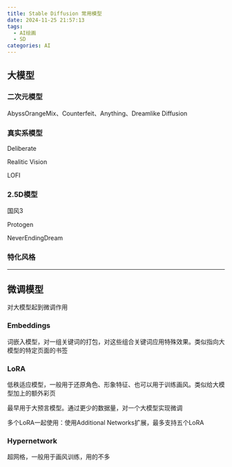 ```yaml
---
title: Stable Diffusion 常用模型
date: 2024-11-25 21:57:13
tags:
  - AI绘画
  - SD
categories: AI
---
```


## 大模型
### 二次元模型

AbyssOrangeMix、Counterfeit、Anything、Dreamlike Diffusion


### 真实系模型
Deliberate

Realitic Vision

LOFI

### 2.5D模型

国风3

Protogen

NeverEndingDream


### 特化风格

---

## 微调模型
对大模型起到微调作用
### Embeddings
词嵌入模型，对一组关键词的打包，对这些组合关键词应用特殊效果。类似指向大模型的特定页面的书签

### LoRA
低秩适应模型，一般用于还原角色、形象特征、也可以用于训练画风。类似给大模型加上的额外彩页

最早用于大预言模型。通过更少的数据量，对一个大模型实现微调

多个LoRA一起使用：使用Additional Networks扩展，最多支持五个LoRA



### Hypernetwork
超网格，一般用于画风训练，用的不多

